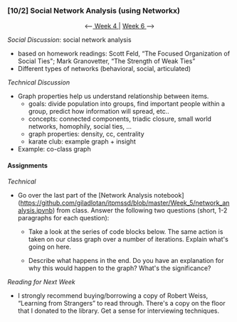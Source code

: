 ### [10/2] Social Network Analysis (using Networkx)

<p align="center"> <--<a href="https://github.com/giladlotan/itpmssd/blob/master/Week_4/README.md"> Week 4 </a> | <a href="https://github.com/giladlotan/itpmssd/blob/master/Week_6/README.md"> Week 6 </a> --> </p>

_Social Discussion_: social network analysis
- based on homework readings: Scott Feld, “The Focused Organization of Social Ties"; Mark Granovetter, “The Strength of Weak Ties” 
- Different types of networks (behavioral, social, articulated)

_Technical Discussion_
- Graph properties help us understand relationship between items.
    - goals: divide population into groups, find important people within a group, predict how information will spread, etc..
    - concepts: connected components, triadic closure, small world networks, homophily, social ties, ...
    - graph properties: density, cc, centrality
    - karate club: example graph + insight
- Example: co-class graph

#### Assignments

_Technical_
- Go over the last part of the [Network Analysis notebook] (https://github.com/giladlotan/itpmssd/blob/master/Week_5/network_analysis.ipynb) from class. Answer the following two questions (short, 1-2 paragraphs for each question):
    - Take a look at the series of code blocks below. The same action is taken on our class graph over a number of iterations. Explain what's going on here.

    - Describe what happens in the end. Do you have an explanation for why this would happen to the graph? What's the significance?

_Reading for Next Week_
- I strongly recommend buying/borrowing a copy of Robert Weiss, “Learning from Strangers” to read through. There's a copy on the floor that I donated to the library. Get a sense for interviewing techniques.
